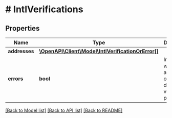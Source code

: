 # # IntlVerifications

## Properties

Name | Type | Description | Notes
------------ | ------------- | ------------- | -------------
**addresses** | [**\OpenAPI\Client\Model\IntlVerificationOrError[]**](IntlVerificationOrError.md) |  |
**errors** | **bool** | Indicates whether any errors occurred during the verification process. |

[[Back to Model list]](../../README.md#models) [[Back to API list]](../../README.md#endpoints) [[Back to README]](../../README.md)
